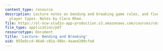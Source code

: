 ```yaml
---
content_type: resource
description: Lecture notes on bending and breaking game rules, and five different
  player types. Notes by Clara Rhee.
file: https://ol-ocw-studio-app-production.s3.amazonaws.com/courses/cms-608-game-design-spring-2008/055e8ccd46a0c01a98bc4aaed200cfed_MITCMS_608s08_lec_notes24.pdf
file_type: application/pdf
resourcetype: Document
title: 'Lecture: Bending and Breaking'
uid: 055e8ccd-46a0-c01a-98bc-4aaed200cfed
---
```

